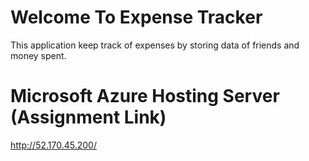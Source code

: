 # Welcome To Expense Tracker

This application keep track of expenses by storing data of friends and money spent.

# Microsoft Azure Hosting Server (Assignment Link)

http://52.170.45.200/
